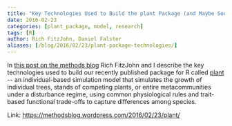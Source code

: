 ```yaml
---
title: "Key Technologies Used to Build the plant Package (and Maybe Soon Some Other Big Simulation Models in R)"
date: 2016-02-23
categories: [plant_package, model, research]
tags: [R]
author: Rich FitzJohn, Daniel Falster
aliases: [/blog/2016/02/23/plant-package-technologies/]
---
```


In [this post on the methods blog](https://methodsblog.wordpress.com/2016/02/23/plant/)
Rich FitzJohn and I describe the key technologies used to build our recently published package for R called [plant](https://github.com/traitecoevo/plant) -- an individual-based simulation model that simulates the growth of individual trees, stands of competing plants, or entire metacommunities under a disturbance regime, using common physiological rules and trait-based functional trade-offs to capture differences among species.


Link: https://methodsblog.wordpress.com/2016/02/23/plant/
